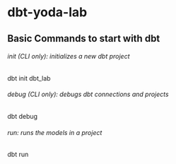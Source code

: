 # dbt-yoda-lab
## Basic Commands to start with dbt
###### init (CLI only): initializes a new dbt project
dbt init dbt_lab

###### debug (CLI only): debugs dbt connections and projects 
dbt debug

###### run: runs the models in a project
dbt run
